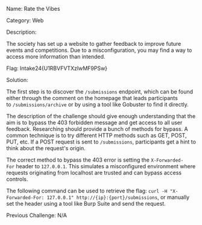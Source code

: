 Name: Rate the Vibes

Category: Web

Description: 

The society has set up a website to gather feedback to improve future events and competitions. Due to a misconfiguration, you may find a way to access more information than intended.

Flag: Intake24{U1RBVFVTXzIwMF9PSw}

Solution:

The first step is to discover the `/submissions` endpoint, which can be found either through the comment on the homepage that leads participants to `/submissions/archive` or by using a tool like Gobuster to find it directly. 

The description of the challenge should give enough understanding that the aim is to bypass the 403 forbidden message and get access to all user feedback. Researching should provide a bunch of methods for bypass. A common technique is to try different HTTP methods such as GET, POST, PUT, etc. If a POST request is sent to `/submissions`, participants get a hint to think about the request's origin. 

The correct method to bypass the 403 error is setting the `X-Forwarded-For` header to `127.0.0.1`. This simulates a misconfigured environment where requests originating from localhost are trusted and can bypass access controls. 

The following command can be used to retrieve the flag: `curl -H "X-Forwarded-For: 127.0.0.1" http://{ip}:{port}/submissions`, or manually set the header using a tool like Burp Suite and send the request.

Previous Challenge: N/A